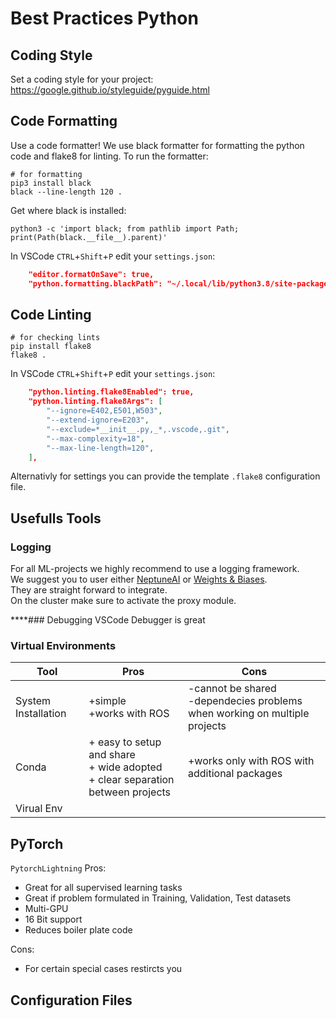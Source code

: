 # Best Practices Python
## Coding Style
Set a coding style for your project:
https://google.github.io/styleguide/pyguide.html

## Code Formatting
Use a code formatter!
We use black formatter for formatting the python code and flake8 for linting. To run the formatter:

```shell
# for formatting
pip3 install black
black --line-length 120 .
```

Get where black is installed:
```shell
python3 -c 'import black; from pathlib import Path; print(Path(black.__file__).parent)'
```

In VSCode `CTRL`+`Shift`+`P` edit your `settings.json`:
```json  
    "editor.formatOnSave": true,
    "python.formatting.blackPath": "~/.local/lib/python3.8/site-packages/black",
``` 


## Code Linting
```shell
# for checking lints
pip install flake8
flake8 .
```

In VSCode `CTRL`+`Shift`+`P` edit your `settings.json`:
```json
    "python.linting.flake8Enabled": true,
    "python.linting.flake8Args": [
        "--ignore=E402,E501,W503",
        "--extend-ignore=E203",
        "--exclude=*__init__.py,_*,.vscode,.git",
        "--max-complexity=18",
        "--max-line-length=120",
    ],
```

Alternativly for settings you can provide the template `.flake8` configuration file.


## Usefulls Tools

### Logging 
For all ML-projects we highly recommend to use a logging framework.  
We suggest you to user either [NeptuneAI](https://neptune.ai/) or [Weights & Biases](https://wandb.ai/site).   
They are straight forward to integrate.  
On the cluster make sure to activate the proxy module.  


****### Debugging
VSCode Debugger is great

### Virtual Environments

| **Tool**            | **Pros**                                                                             | **Cons**                                                                      |
| ------------------- | ------------------------------------------------------------------------------------ | ----------------------------------------------------------------------------- |
| System Installation | +simple<br> +works with ROS                                                          | -cannot be shared<br> -dependecies problems when working on multiple projects |
| Conda               | + easy to setup and share<br> + wide adopted<br> + clear separation between projects | +works only with ROS with additional packages                                 |
| Virual Env          |                                                                                      |                                                                               |

## PyTorch
`PytorchLightning`
Pros:
- Great for all supervised learning tasks
- Great if problem formulated in Training, Validation, Test datasets
- Multi-GPU
- 16 Bit support
- Reduces boiler plate code

Cons:
- For certain special cases restircts you

## Configuration Files





